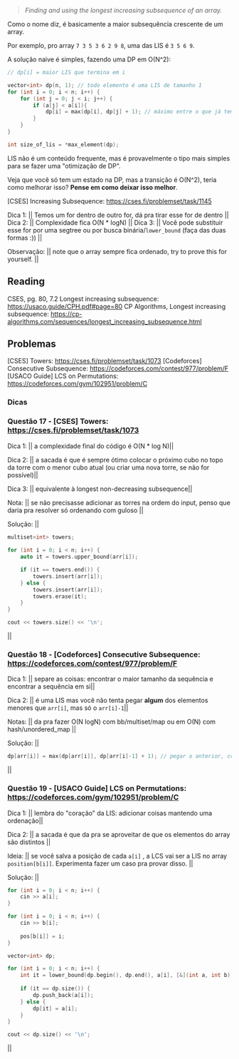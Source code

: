 > _Finding and using the longest increasing subsequence of an array._

Como o nome diz, é basicamente a maior subsequência crescente de um array.

Por exemplo, pro array `7 3 5 3 6 2 9 8`, uma das LIS é `3 5 6 9`.

A solução naive é simples, fazendo uma DP em O(N^2):

```c++
// dp[i] = maior LIS que termina em i

vector<int> dp(n, 1); // todo elemento é uma LIS de tamanho 1
for (int i = 0; i < n; i++) {
	for (int j = 0; j < i; j++) {
		if (a[j] < a[i]){
			dp[i] = max(dp[i], dp[j] + 1); // máximo entre o que já tem lá e e pegar o elemento atual na LIS de j
		}
 	}
}

int size_of_lis = *max_element(dp);
```

LIS não é um conteúdo frequente, mas é provavelmente o tipo mais simples para se fazer uma "otimização de DP".

Veja que você só tem um estado na DP, mas a transição é O(N^2), teria como melhorar isso? **Pense em como deixar isso melhor**.

[CSES] Increasing Subsequence: https://cses.fi/problemset/task/1145

Dica 1: || Temos um for dentro de outro for, dá pra tirar esse for de dentro ||
Dica 2: || Complexidade fica O(N * logN) ||
Dica 3: || Você pode substituir esse for por uma segtree ou por busca binária/`lower_bound` (faça das duas formas :)) ||

Observação: || note que o array sempre fica ordenado, try to prove this for yourself. ||

## Reading
CSES, pg. 80, 7.2 Longest increasing subsequence: https://usaco.guide/CPH.pdf#page=80
CP Algorithms, Longest increasing subsequence: https://cp-algorithms.com/sequences/longest_increasing_subsequence.html

## Problemas
[CSES] Towers: https://cses.fi/problemset/task/1073
[Codeforces] Consecutive Subsequence: https://codeforces.com/contest/977/problem/F
[USACO Guide] LCS on Permutations: https://codeforces.com/gym/102951/problem/C

### Dicas
### Questão 17 - [CSES] Towers: https://cses.fi/problemset/task/1073

Dica 1: || a complexidade final do código é O(N * log N)||

Dica 2: || a sacada é que é sempre ótimo colocar o próximo cubo no topo da torre com o menor cubo atual (ou criar uma nova torre, se não for possível)||

Dica 3: || equivalente à longest non-decreasing subsequence||

Nota: || se não precisasse adicionar as torres na ordem do input, penso que daria pra resolver só ordenando com guloso ||

Solução: ||
```c++
multiset<int> towers;
    
for (int i = 0; i < n; i++) {
    auto it = towers.upper_bound(arr[i]);

    if (it == towers.end()) {
        towers.insert(arr[i]);
    } else {
        towers.insert(arr[i]);
        towers.erase(it);
    }
}

cout << towers.size() << '\n';
```
||

### Questão 18 - [Codeforces] Consecutive Subsequence: https://codeforces.com/contest/977/problem/F

Dica 1: || separe as coisas: encontrar o maior tamanho da sequência e encontrar a sequência em si||

Dica 2: || é uma LIS mas você não tenta pegar **algum** dos elementos menores que `arr[i]`, mas só o `arr[i]-1`||

Notas: || da pra fazer O(N logN) com bb/multiset/map ou em O(N) com hash/unordered_map ||

Solução: ||
```c++
dp[arr[i]] = max(dp[arr[i]], dp[arr[i]-1] + 1); // pegar o anterior, começar uma sequência com esse elemento
```
||

### Questão 19 - [USACO Guide] LCS on Permutations: https://codeforces.com/gym/102951/problem/C

Dica 1: || lembra do "coração" da LIS: adicionar coisas mantendo uma ordenação||

Dica 2: || a sacada é que da pra se aproveitar de que os elementos do array são distintos ||

Ideia: || se você salva a posição de cada `a[i]` , a LCS vai ser a LIS no array `position[b[i]]`. Experimenta fazer um caso pra provar disso. ||

Solução: ||
```c++
for (int i = 0; i < n; i++) {
    cin >> a[i];
}

for (int i = 0; i < n; i++) {
    cin >> b[i];
    
    pos[b[i]] = i;
}

vector<int> dp;

for (int i = 0; i < n; i++) {
    int it = lower_bound(dp.begin(), dp.end(), a[i], [&](int a, int b) { return pos[a] < pos[b]; }) - dp.begin();
    
    if (it == dp.size()) {
        dp.push_back(a[i]);
    } else {
        dp[it] = a[i];
    }
}

cout << dp.size() << '\n';
```
||

